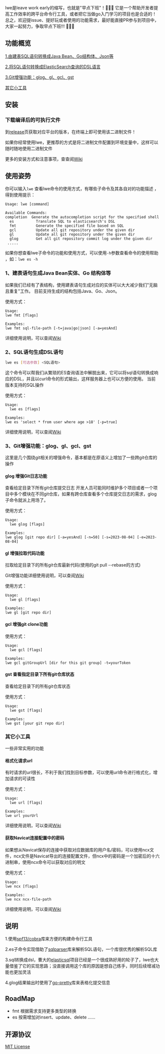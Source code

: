 lwe是leave work early的缩写，也就是"早点下班"！🤣🤣🤣
它是一个帮助开发者提高工作效率的跨平台命令行工具，或者把它当做go入门学习的项目也是合适的！
总之，欢迎提issue、提好玩或者使用的功能需求，最好能直接PR参与到项目中，大家一起努力，争取早点下班!!! 💪💪💪

## 功能概览

[1.由建表SQL语句转换成Java Bean、Go结构体、Json等](#1)

[2.将SQL语句转换成ElasticSearch查询的DSL语言](#2)

[3.Git增强功能：glog、gl、gcl、gst](#3)

[其它小工具](#4)

## 安装

### 下载编译后的可执行文件

到[release](https://github.com/yesAnd92/lwe/releases)页获取对应平台的版本，在终端上即可使用该二进制文件！

如果你经常使用lwe，更推荐的方式是将二进制文件配置到环境变量中，这样可以随时随地使用二进制文件

更多的安装方式和注意事项，查查阅[Wiki](https://github.com/yesAnd92/lwe/wiki/0.%E5%AE%89%E8%A3%85%E3%80%81%E9%85%8D%E7%BD%AE%E4%BD%BF%E7%94%A8)



## 使用姿势

你可以输入`lwe` 查看lwe命令的使用方式，有哪些子命令及其各自对的功能描述 ，得到使用提示：
```
Usage: lwe [command]

Available Commands:
completion  Generate the autocompletion script for the specified shell
  es          Translate SQL to elasticsearch's DSL
  fmt         Generate the specified file based on SQL
  gcl         Update all git repository under the given dir 
  gl          Update all git repository under the given dir 
  glog        Get all git repository commit log under the given dir 
 .....
```
如果你想查看lwe子命令的功能和使用方式，可以使用`-h`参数查看命令的使用帮助
，如：`lwe es -h`


<h3 id="1">1、建表语句生成Java Bean实体、Go 结构体等</h3>

如果我们已经有了表结构，使用建表语句生成对应的实体可以大大减少我们"无脑且重复"工作。
目前支持生成的结构包括Java、Go、Json。

使用方式：

```text
Usage:
lwe fmt [flags]

Examples:
lwe fmt sql-file-path [-t=java|go|json] [-a=yesAnd]
```
详细使用说明，可以查阅[Wiki](https://github.com/yesAnd92/lwe/wiki/1.%E5%BB%BA%E8%A1%A8SQL%E8%AF%AD%E5%8F%A5%E7%94%9F%E6%88%90%E4%B8%8D%E7%94%A8%E8%AF%AD%E8%A8%80%E6%89%80%E9%9C%80%E5%AE%9E%E4%BD%93)



<h3 id="2">2、SQL语句生成DSL语句</h3>

```bash
lwe es [可选参数] <SQL语句> 
```

这个命令可以帮我们从繁琐的ES查询语法中解脱出来，它可以将sql语句转换成响应的DSL，并且以curl命令的形式输出，这样服务器上也可以方便的使用。
当前版本支持的SQL操作

使用方式：

```text
Usage:
  lwe es [flags]

Examples:
lwe es 'select * from user where age >18' [-p=true]
```
详细使用说明，可以查阅[Wiki](https://github.com/yesAnd92/lwe/wiki/2.%E5%B0%86SQL%E8%AF%AD%E5%8F%A5%E8%BD%AC%E6%8D%A2%E6%88%90ElasticSearch%E6%9F%A5%E8%AF%A2%E7%9A%84DSL%E8%AF%AD%E8%A8%80)


<h3 id="3">3、Git增强功能：glog、gl、gcl、gst</h3>
这里是几个围绕git相关的增强命令，基本都是在原语义上增加了一些跨git仓库的操作



#### glog 增强Git日志功能
查看给定目录下所有git仓库提交日志 
开发人员可能同时维护多个项目或者一个项目中多个模块在不同git仓库，如果有跨仓库查看多个仓库提交日志的需求，glog子命令就派上用场了。

使用方式：

```text
Usage:
  lwe glog [flags]

Examples:
lwe glog [git repo dir] [-a=yesAnd] [-n=50] [-s=2023-08-04] [-e=2023-08-04]
```


#### gl 增强拉取代码功能
拉取给定目录下的所有git仓库最新代码(使用的git pull --rebase的方式)

Git增强功能详细使用说明，可以查阅[Wiki](https://github.com/yesAnd92/lwe/wiki/3.Git%E5%A2%9E%E5%BC%BA%E5%8A%9F%E8%83%BD)


使用方式：
```text
Usage:
  lwe gl [flags]

Examples:
lwe gl [git repo dir]
```

#### gcl 增强git clone功能
使用方式：
```text
Usage:
  lwe gcl [flags]

Examples:
lwe gcl gitGroupUrl [dir for this git group] -t=yourToken
```

#### gst 查看指定目录下所有git仓库状态
查看给定目录下的所有git仓库状态

使用方式：
```text
Usage:
  lwe gst [flags]

Examples:
lwe gst [your git repo dir]
```


<h3 id="4">其它小工具</h3>
一些非常实用的功能

<h4>格式化请求url</h4>
有时请求的url很长，不利于我们找到目标参数，可以使用url命令进行格式化，增加请求的可读性

使用方式：

```text
Usage:
  lwe url [flags]

Examples:
lwe url yourUrl
```
详细使用说明，可以查阅[Wiki](https://github.com/yesAnd92/lwe/wiki/%E5%85%B6%E5%AE%83%E5%B0%8F%E5%B7%A5%E5%85%B7#%E6%A0%BC%E5%BC%8F%E5%8C%96%E8%AF%B7%E6%B1%82url)


<h4>获取Navicat连接配置中的密码</h4>
如果想从Navicat保存的连接中获取对应数据库的用户名/密码，可以使用ncx文件，ncx文件是Navicat导出的连接配置文件，但ncx中的密码是一个加密后的十六进制串，使用ncx命令可以获取对应的明文

使用方式：

```text
Usage:
lwe ncx [flags]

Examples:
lwe ncx ncx-file-path
```
详细使用说明，可以查阅[Wiki](https://github.com/yesAnd92/lwe/wiki/%E5%85%B6%E5%AE%83%E5%B0%8F%E5%B7%A5%E5%85%B7#%E8%8E%B7%E5%8F%96navicat%E8%BF%9E%E6%8E%A5%E9%85%8D%E7%BD%AE%E4%B8%AD%E7%9A%84%E5%AF%86%E7%A0%81)




## 说明
1.使用[spf13/cobra](github.com/spf13/cobra)库来方便的构建命令行工具

2.es子命令实现借助了[sqlparser](github.com/xwb1989/sqlparser)库来解析SQL语句，一个库很优秀的解析SQL库

3.sql转换成dsl，曹大的[elasticsql](https://github.com/cch123/elasticsql)项目已经是一个很成熟好用的轮子了，lwe也大量借鉴了它的实现思路；没直接调用这个库的原因是想自己练手，同时后续增减功能也更加灵活

4.glog结果输出时使用了[go-pretty](https://github.com/jedib0t/go-pretty)库来表格化提交信息
## RoadMap
- fmt 根据需求支持更多类型的转换
- es 按需增加对insert、update、delete
  ......

## 开源协议

[MIT License](https://github.com/yesAnd92/lwe/blob/main/LICENSE)
